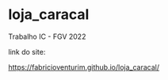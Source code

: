 # loja_caracal
Trabalho IC - FGV 2022

link do site: 

https://fabricioventurim.github.io/loja_caracal/
